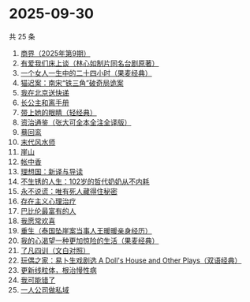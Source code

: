 # 2025-09-30

共 25 条

<!-- BEGIN WEREAD -->
<!-- 最后更新时间 2025-09-30 03:07:21 +0800 -->
1. [商界（2025年第9期）](https://weread.qq.com/web/bookDetail/03f32750813aba78cg010878)
1. [有爱我们床上谈（林心如制片同名台剧原著）](https://weread.qq.com/web/bookDetail/17632910813aba76cg012502)
1. [一个女人一生中的二十四小时（果麦经典）](https://weread.qq.com/web/bookDetail/bcc32220813aba6bbg013071)
1. [猫迟案：南宋“铁三角”破奇局诡案](https://weread.qq.com/web/bookDetail/a6332650813aba6a9g012871)
1. [我在北京送快递](https://weread.qq.com/web/bookDetail/51532c40813ab7c0ag019c84)
1. [长公主和离手册](https://weread.qq.com/web/bookDetail/1ec326b0813aba730g013f38)
1. [带上她的眼睛（轻经典）](https://weread.qq.com/web/bookDetail/0f032480813ab9f2bg0128ad)
1. [资治通鉴（张大可全本全注全译版）](https://weread.qq.com/web/bookDetail/33532d70813aba6ccg011cd8)
1. [蓦回鸾](https://weread.qq.com/web/bookDetail/14b321d0813aba723g011c1b)
1. [末代风水师](https://weread.qq.com/web/bookDetail/77332520813aba722g010c64)
1. [崖山](https://weread.qq.com/web/bookDetail/c4132250813aba76eg014c67)
1. [帐中香](https://weread.qq.com/web/bookDetail/e3232920813aba5e1g01341c)
1. [理想国：新译与导读](https://weread.qq.com/web/bookDetail/46332c90813aba6e7g012fff)
1. [不生锈的人生：102岁的哲代奶奶从不内耗](https://weread.qq.com/web/bookDetail/77232620813aba06dg01442d)
1. [永不说谎：唯有死人藏得住秘密](https://weread.qq.com/web/bookDetail/35932830813aba53fg015242)
1. [存在主义心理治疗](https://weread.qq.com/web/bookDetail/538320a0813ab83e4g01836b)
1. [巴比伦最富有的人](https://weread.qq.com/web/bookDetail/34f32f30813aba09eg013b63)
1. [我愿常欢喜](https://weread.qq.com/web/bookDetail/6d032db0813ab814cg01374d)
1. [重生（泰国坠崖案当事人王暖暖亲身经历）](https://weread.qq.com/web/bookDetail/f56324b0813aba592g019f29)
1. [我的心渴望一种更加惊险的生活（果麦经典）](https://weread.qq.com/web/bookDetail/dcd327a0813aba5abg019cde)
1. [了凡四训（文白对照）](https://weread.qq.com/web/bookDetail/7db324f0813aba21eg019948)
1. [玩偶之家：易卜生戏剧选 A Doll's House and Other Plays（双语经典）](https://weread.qq.com/web/bookDetail/19532950729e5c2b195baf3)
1. [更新线粒体，根治慢性病](https://weread.qq.com/web/bookDetail/d34321e0813aba333g015a40)
1. [我可能错了](https://weread.qq.com/web/bookDetail/253321f0813ab96fcg010512)
1. [一人公司做私域](https://weread.qq.com/web/bookDetail/3db325b0813aba6b1g017a43)
<!-- END WEREAD -->